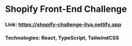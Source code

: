 # Shopify Front-End Challenge

### Link: https://shopify-challenge-ilya.netlify.app
### Technologies: React, TypeScript, TailwindCSS
